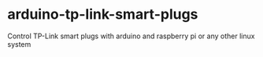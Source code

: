 # arduino-tp-link-smart-plugs
Control TP-Link smart plugs with arduino and raspberry pi or any other linux system
